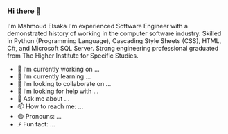 ### Hi there 👋

I'm Mahmoud Elsaka 
I'm experienced Software Engineer with a demonstrated history of working in the computer software industry. Skilled in Python (Programming Language), Cascading Style Sheets (CSS), HTML, C#, and Microsoft SQL Server. Strong engineering professional graduated from The Higher Institute for Specific Studies.

<!--Here are some ideas to get you started:-->

- 🔭 I’m currently working on ...
- 🌱 I’m currently learning ...
- 👯 I’m looking to collaborate on ...
- 🤔 I’m looking for help with ...
- 💬 Ask me about ...
- 📫 How to reach me: ...
- 😄 Pronouns: ...
- ⚡ Fun fact: ...

